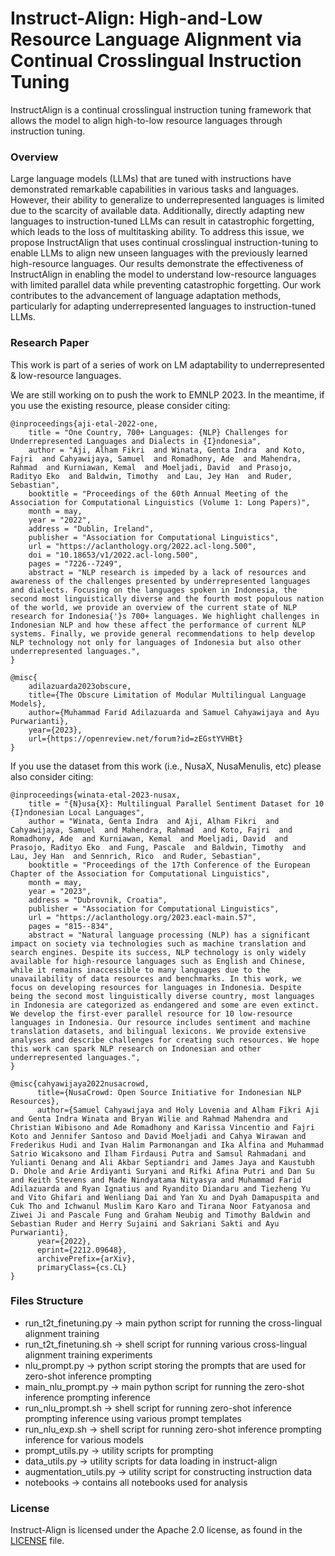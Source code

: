 # Instruct-Align: High-and-Low Resource Language Alignment via Continual Crosslingual Instruction Tuning
InstructAlign is a continual crosslingual instruction tuning framework that allows the model to align high-to-low resource languages through instruction tuning.

### Overview
Large language models (LLMs) that are tuned with instructions have demonstrated remarkable capabilities in various tasks and languages. However, their ability to generalize to underrepresented languages is limited due to the scarcity of available data. Additionally, directly adapting new languages to instruction-tuned LLMs can result in catastrophic forgetting, which leads to the loss of multitasking ability. To address this issue, we propose InstructAlign that uses continual crosslingual instruction-tuning to enable LLMs to align new unseen languages with the previously learned high-resource languages. Our results demonstrate the effectiveness of InstructAlign in enabling the model to understand low-resource languages with limited parallel data while preventing catastrophic forgetting. Our work contributes to the advancement of language adaptation methods, particularly for adapting underrepresented languages to instruction-tuned LLMs.

### Research Paper
This work is part of a series of work on LM adaptability to underrepresented & low-resource languages.

We are still working on to push the work to EMNLP 2023. In the meantime, if you use the existing resource, please consider citing:
```
@inproceedings{aji-etal-2022-one,
    title = "One Country, 700+ Languages: {NLP} Challenges for Underrepresented Languages and Dialects in {I}ndonesia",
    author = "Aji, Alham Fikri  and Winata, Genta Indra  and Koto, Fajri  and Cahyawijaya, Samuel  and Romadhony, Ade  and Mahendra, Rahmad  and Kurniawan, Kemal  and Moeljadi, David  and Prasojo, Radityo Eko  and Baldwin, Timothy  and Lau, Jey Han  and Ruder, Sebastian",
    booktitle = "Proceedings of the 60th Annual Meeting of the Association for Computational Linguistics (Volume 1: Long Papers)",
    month = may,
    year = "2022",
    address = "Dublin, Ireland",
    publisher = "Association for Computational Linguistics",
    url = "https://aclanthology.org/2022.acl-long.500",
    doi = "10.18653/v1/2022.acl-long.500",
    pages = "7226--7249",
    abstract = "NLP research is impeded by a lack of resources and awareness of the challenges presented by underrepresented languages and dialects. Focusing on the languages spoken in Indonesia, the second most linguistically diverse and the fourth most populous nation of the world, we provide an overview of the current state of NLP research for Indonesia{'}s 700+ languages. We highlight challenges in Indonesian NLP and how these affect the performance of current NLP systems. Finally, we provide general recommendations to help develop NLP technology not only for languages of Indonesia but also other underrepresented languages.",
}

@misc{
    adilazuarda2023obscure,
    title={The Obscure Limitation of Modular Multilingual Language Models},
    author={Muhammad Farid Adilazuarda and Samuel Cahyawijaya and Ayu Purwarianti},
    year={2023},
    url={https://openreview.net/forum?id=zEGstYVHBt}
}
```

If you use the dataset from this work (i.e., NusaX, NusaMenulis, etc) please also consider citing:
```
@inproceedings{winata-etal-2023-nusax,
    title = "{N}usa{X}: Multilingual Parallel Sentiment Dataset for 10 {I}ndonesian Local Languages",
    author = "Winata, Genta Indra  and Aji, Alham Fikri  and Cahyawijaya, Samuel  and Mahendra, Rahmad  and Koto, Fajri  and Romadhony, Ade  and Kurniawan, Kemal  and Moeljadi, David  and Prasojo, Radityo Eko  and Fung, Pascale  and Baldwin, Timothy  and Lau, Jey Han  and Sennrich, Rico  and Ruder, Sebastian",
    booktitle = "Proceedings of the 17th Conference of the European Chapter of the Association for Computational Linguistics",
    month = may,
    year = "2023",
    address = "Dubrovnik, Croatia",
    publisher = "Association for Computational Linguistics",
    url = "https://aclanthology.org/2023.eacl-main.57",
    pages = "815--834",
    abstract = "Natural language processing (NLP) has a significant impact on society via technologies such as machine translation and search engines. Despite its success, NLP technology is only widely available for high-resource languages such as English and Chinese, while it remains inaccessible to many languages due to the unavailability of data resources and benchmarks. In this work, we focus on developing resources for languages in Indonesia. Despite being the second most linguistically diverse country, most languages in Indonesia are categorized as endangered and some are even extinct. We develop the first-ever parallel resource for 10 low-resource languages in Indonesia. Our resource includes sentiment and machine translation datasets, and bilingual lexicons. We provide extensive analyses and describe challenges for creating such resources. We hope this work can spark NLP research on Indonesian and other underrepresented languages.",
}

@misc{cahyawijaya2022nusacrowd,
      title={NusaCrowd: Open Source Initiative for Indonesian NLP Resources}, 
      author={Samuel Cahyawijaya and Holy Lovenia and Alham Fikri Aji and Genta Indra Winata and Bryan Wilie and Rahmad Mahendra and Christian Wibisono and Ade Romadhony and Karissa Vincentio and Fajri Koto and Jennifer Santoso and David Moeljadi and Cahya Wirawan and Frederikus Hudi and Ivan Halim Parmonangan and Ika Alfina and Muhammad Satrio Wicaksono and Ilham Firdausi Putra and Samsul Rahmadani and Yulianti Oenang and Ali Akbar Septiandri and James Jaya and Kaustubh D. Dhole and Arie Ardiyanti Suryani and Rifki Afina Putri and Dan Su and Keith Stevens and Made Nindyatama Nityasya and Muhammad Farid Adilazuarda and Ryan Ignatius and Ryandito Diandaru and Tiezheng Yu and Vito Ghifari and Wenliang Dai and Yan Xu and Dyah Damapuspita and Cuk Tho and Ichwanul Muslim Karo Karo and Tirana Noor Fatyanosa and Ziwei Ji and Pascale Fung and Graham Neubig and Timothy Baldwin and Sebastian Ruder and Herry Sujaini and Sakriani Sakti and Ayu Purwarianti},
      year={2022},
      eprint={2212.09648},
      archivePrefix={arXiv},
      primaryClass={cs.CL}
}
```

### Files Structure
- run_t2t_finetuning.py &rarr; main python script for running the cross-lingual alignment training
- run_t2t_finetuning.sh &rarr; shell script for running various cross-lingual alignment training experiments
- nlu_prompt.py &rarr; python script storing the prompts that are used for zero-shot inference prompting
- main_nlu_prompt.py &rarr; main python script for running the zero-shot inference prompting inference
- run_nlu_prompt.sh &rarr; shell script for running zero-shot inference prompting inference using various prompt templates
- run_nlu_exp.sh &rarr; shell script for running zero-shot inference prompting inference for various models
- prompt_utils.py &rarr; utility scripts for prompting
- data_utils.py &rarr; utility scripts for data loading in instruct-align
- augmentation_utils.py &rarr; utility script for constructing instruction data
- notebooks &rarr; contains all notebooks used for analysis

### License
Instruct-Align is licensed under the Apache 2.0 license, as found in the [LICENSE](LICENSE) file.
